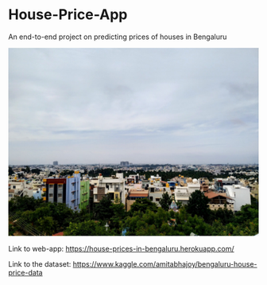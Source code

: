 # House-Price-App
An end-to-end project on predicting prices of houses in Bengaluru

![houses](https://github.com/Aviator16/House-Price-App/blob/master/charan-qEtZWjoXH24-unsplash.jpg?raw=true)

Link to web-app: https://house-prices-in-bengaluru.herokuapp.com/

Link to the dataset: https://www.kaggle.com/amitabhajoy/bengaluru-house-price-data
